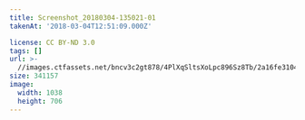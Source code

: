 ```yaml
---
title: Screenshot_20180304-135021-01
takenAt: '2018-03-04T12:51:09.000Z'

license: CC BY-ND 3.0
tags: []
url: >-
  //images.ctfassets.net/bncv3c2gt878/4PlXqSltsXoLpc896Sz8Tb/2a16fe31041d2c25b4756ae1361b723e/screenshot_20180304-135021-01_39900458094_o
size: 341157
image:
  width: 1038
  height: 706
---
```

